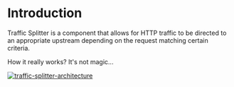# Introduction

Traffic Splitter is a component that allows for HTTP traffic to be directed to an appropriate upstream depending on the request matching certain criteria.

How it really works? It's not magic...

[![traffic-splitter-architecture](https://cloud.githubusercontent.com/assets/12852058/26411570/15979fe6-409e-11e7-85e9-440f87e1ebad.png)](https://cloud.githubusercontent.com/assets/12852058/26411570/15979fe6-409e-11e7-85e9-440f87e1ebad.png)
